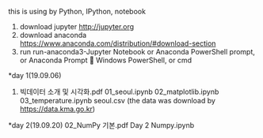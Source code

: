 ﻿this is using by Python, IPython, notebook

1. download jupyter
	http://jupyter.org
2. download anaconda
	https://www.anaconda.com/distribution/#download-section 
3. run
	run-anaconda3-Jupyter Notebook
or 	Anaconda PowerShell prompt, or  Anaconda Prompt  Windows PowerShell, or cmd


*day 1(19.09.06)
01. 빅데이터 소개 및 시각화.pdf
01_seoul.ipynb
02_matplotlib.ipynb
03_temperature.ipynb
seoul.csv  (the data was download by  https://data.kma.go.kr)

*day 2(19.09.20)
02_NumPy 기본.pdf
Day 2 Numpy.ipynb
